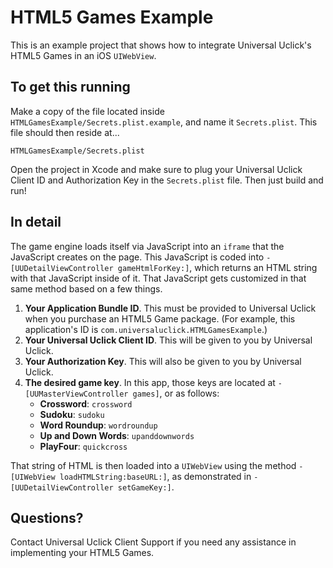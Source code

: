 # HTML5 Games Example

This is an example project that shows how to integrate Universal Uclick's HTML5 Games in an iOS `UIWebView`.

## To get this running

Make a copy of the file located inside `HTMLGamesExample/Secrets.plist.example`, and name it `Secrets.plist`. This file should then reside at...

    HTMLGamesExample/Secrets.plist

Open the project in Xcode and make sure to plug your Universal Uclick Client ID and Authorization Key in the `Secrets.plist` file. Then just build and run!

## In detail

The game engine loads itself via JavaScript into an `iframe` that the JavaScript creates on the page. This JavaScript is coded into `-[UUDetailViewController gameHtmlForKey:]`, which returns an HTML string with that JavaScript inside of it. That JavaScript gets customized in that same method based on a few things.

1. **Your Application Bundle ID**. This must be provided to Universal Uclick when you purchase an HTML5 Game package. (For example, this application's ID is `com.universaluclick.HTMLGamesExample`.)
2. **Your Universal Uclick Client ID**. This will be given to you by Universal Uclick.
3. **Your Authorization Key**. This will also be given to you by Universal Uclick.
4. **The desired game key**. In this app, those keys are located at `-[UUMasterViewController games]`, or as follows:
    - **Crossword**: `crossword`
    - **Sudoku**: `sudoku`
    - **Word Roundup**: `wordroundup`
    - **Up and Down Words**: `upanddownwords`
    - **PlayFour**: `quickcross`

That string of HTML is then loaded into a `UIWebView` using the method `-[UIWebView loadHTMLString:baseURL:]`, as demonstrated in `-[UUDetailViewController setGameKey:]`.

## Questions?

Contact Universal Uclick Client Support if you need any assistance in implementing your HTML5 Games.
